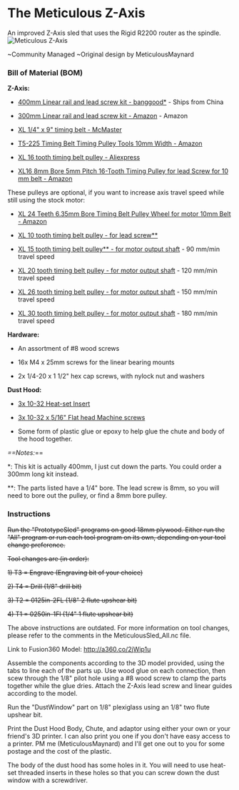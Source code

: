 # The Meticulous Z-Axis

An improved Z-Axis sled that uses the Rigid R2200 router as the spindle.
![Meticulous Z-Axis](https://github.com/Jamtek/The-Meticulous-Z-Axis/blob/master/mainpicture.jpg) 

~Community Managed
~Original design by MeticulousMaynard

### Bill of Material (BOM)
**Z-Axis:**

* [400mm Linear rail and lead screw kit - banggood*](https://www.banggood.com/15pcs-400mm-CNC-Parts-Optical-Axis-Guide-Bearing-Housings-Aluminum-Rail-Shaft-Support-Screws-Set-p-1136854.html?p=96231686871952017014) - Ships from China

* [300mm Linear rail and lead screw kit - Amazon](https://www.amazon.com/Mergorun-Horizontal-Bearings-coordinate-equipment/dp/B06XP7HPLQ/ref=pd_sbs_60_29?_encoding=UTF8&pd_rd_i=B06XP7HPLQ&pd_rd_r=SZ3G92NTD90MZG8VX32C&pd_rd_w=Ojo8X&pd_rd_wg=Pi8E4&psc=1&refRID=SZ3G92NTD90MZG8VX32C) - Amazon

* [XL 1/4" x 9" timing belt - McMaster](https://www.mcmaster.com/#6484k119/=1cjejhd)

* [T5-225 Timing Belt Timing Pulley Tools 10mm Width - Amazon](https://www.amazon.com/gp/product/B07GZSXFLT/ref=ppx_yo_dt_b_asin_title_o01__o00_s00?ie=UTF8&psc=1)

* [XL 16 tooth timing belt pulley - Aliexpress](https://www.aliexpress.com/item/POWGE-Inch-T-type16-Teeth-XL-Timing-pulley-Bore-5-6-35-8mm-for-width-6/32819739472.html?spm=2114.search0104.3.194.1d283c2dgxEg9L&ws_ab_test=searchweb0_0,searchweb201602_1_10152_10065_10151_10344_10068_10130_10324_10342_10547_10325_10343_10546_10340_5722611_10341_10548_10698_10545_10697_10696_5722911_5722811_10084_5722711_10083_10618_10307_5711211_10059_308_100031_10103_441_10624_10623_10622_10621_10620_5711311_5722511,searchweb201603_19,ppcSwitch_5&algo_expid=a6c20919-6c78-4845-95cc-5840a9590bb9-30&algo_pvid=a6c20919-6c78-4845-95cc-5840a9590bb9&priceBeautifyAB=0)

* [XL16 8mm Bore 5mm Pitch 16-Tooth Timing Pulley for lead Screw for 10 mm belt - Amazon](https://www.amazon.com/gp/product/B01B5QT71K/ref=oh_aui_detailpage_o03_s01?ie=UTF8&psc=1)

These pulleys are optional, if you want to increase axis travel speed while still using the stock motor:

* [XL 24 Teeth 6.35mm Bore Timing Belt Pulley Wheel for motor 10mm Belt - Amazon](https://www.amazon.com/gp/product/B07G73Q2W3/ref=ppx_yo_dt_b_asin_title_o03__o00_s00?ie=UTF8&psc=1)

* [XL 10 tooth timing belt pulley - for lead screw**](https://www.automationdirect.com/adc/Shopping/Catalog/Power_Transmission_(Mechanical)/Synchronous_Drives_(Timing_Belts_-a-_Pulleys)/Timing_Pulleys_(Sprockets)/XL_(0.200_inch_Pitch)_Timing_Pulleys/APB10XL025BF-250)

* [XL 15 tooth timing belt pulley** - for motor output shaft](https://www.automationdirect.com/adc/Shopping/Catalog/Power_Transmission_(Mechanical)/Synchronous_Drives_(Timing_Belts_-a-_Pulleys)/Timing_Pulleys_(Sprockets)/XL_(0.200_inch_Pitch)_Timing_Pulleys/APB15XL025BF-250) - 90 mm/min travel speed

* [XL 20 tooth timing belt pulley - for motor output shaft](https://www.automationdirect.com/adc/Shopping/Catalog/Power_Transmission_(Mechanical)/Synchronous_Drives_(Timing_Belts_-a-_Pulleys)/Timing_Pulleys_(Sprockets)/XL_(0.200_inch_Pitch)_Timing_Pulleys/APB20XL025BF-250) - 120 mm/min travel speed

* [XL 26 tooth timing belt pulley - for motor output shaft](https://www.automationdirect.com/adc/Shopping/Catalog/Power_Transmission_(Mechanical)/Synchronous_Drives_(Timing_Belts_-a-_Pulleys)/Timing_Pulleys_(Sprockets)/XL_(0.200_inch_Pitch)_Timing_Pulleys/APB26XL025BF-250) - 150 mm/min travel speed

* [XL 30 tooth timing belt pulley - for motor output shaft](https://www.automationdirect.com/adc/Shopping/Catalog/Power_Transmission_(Mechanical)/Synchronous_Drives_(Timing_Belts_-a-_Pulleys)/Timing_Pulleys_(Sprockets)/XL_(0.200_inch_Pitch)_Timing_Pulleys/APB30XL025BF-250) - 180 mm/min travel speed

**Hardware:**

* An assortment of #8 wood screws

*  16x M4 x 25mm screws for the linear bearing mounts

* 2x 1/4-20 x 1 1/2" hex cap screws, with nylock nut and washers

**Dust Hood:**

* [3x 10-32 Heat-set Insert](https://www.mcmaster.com/#93365a154/=1cdxw1v)

* [3x 10-32 x 5/16" Flat head Machine screws](https://www.mcmaster.com/#90273a826/=1cdxwvt)

* Some form of plastic glue or epoxy to help glue the chute and body of the hood together.

*==Notes:*==

*: This kit is actually 400mm, I just cut down the parts. You could order a 300mm long kit instead.

**: The parts listed have a 1/4" bore. The lead screw is 8mm, so you will need to bore out the pulley, or find a 8mm bore pulley.

### Instructions
~~Run the "PrototypeSled" programs on good 18mm plywood. Either run the "All" program or run each tool program on its own, depending on your tool change preference.~~

~~Tool changes are (in order):~~

~~1) T3 = Engrave (Engraving bit of your choice)~~

~~2) T4 = Drill (1/8" drill bit)~~

~~3) T2 = 0125in-2FL (1/8" 2 flute upshear bit)~~

~~4) T1 = 0250in-1Fl (1/4" 1 flute upshear bit)~~

The above instructions are outdated. For more information on tool changes, please refer to the comments in the MeticulousSled_All.nc file.

Link to Fusion360 Model: http://a360.co/2jWip1u

Assemble the components according to the 3D model provided, using the tabs to line each of the parts up. Use wood glue on each connection, then scew through the 1/8" pilot hole using a #8 wood screw to clamp the parts together while the glue dries. Attach the Z-Axis lead screw and linear guides according to the model.

Run the "DustWindow" part on 1/8" plexiglass using an 1/8" two flute upshear bit.

Print the Dust Hood Body, Chute, and adaptor using either your own or your friend's 3D printer. I can also print you one if you don't have easy access to a printer. PM me (MeticulousMaynard) and I'll get one out to you for some postage and the cost of the plastic.

The body of the dust hood has some holes in it. You will need to use heat-set threaded inserts in these holes so that you can screw down the dust window with a screwdriver.
